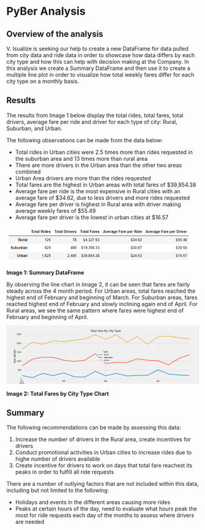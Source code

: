 # PyBer Analysis

## Overview of the analysis

V. Isualize is seeking our help to create a new DataFrame for data pulled from city data and ride data in order to showcase how data differs by each city type and how this can help with decision making at the Company. In this analysis we create a Summary DataFrame and then use it to create a multiple line plot in order to visualize how total weekly fares differ for each city type on a monthly basis.

## Results

The results from Image 1 below display the total rides, total fares, total drivers, average fare per ride and driver for each type of city: Rural, Suburban, and Urban.

The following observations can be made from the data below:

- Total rides in Urban cities were 2.5 times more than rides requested in the suburban area and 13 times more than rural area
- There are more drivers in the Urban area than the other two areas combined
- Urban Area drivers are more than the rides requested
- Total fares are the highest in Urban areas with total fares of $39,854.38
- Average fare per ride is the most expensive in Rural cities with an average fare of $34.62, due to less drivers and more rides requested
- Average fare per driver is highest in Rural area with driver making average weekly fares of $55.49
- Average fare per driver is the lowest in urban cities at $16.57

![summary_df](https://github.com/kareng013/PyBer_Analysis/blob/main/analysis/Summary%20Data%20Frame.png)

**Image 1: Summary DataFrame**

By observing the line chart in Image 2, it can be seen that fares are fairly steady across the 4 month period. For Urban areas, total fares reached the highest end of February and beginning of March. For Suburban areas, fares reached highest end of February and slowly inclining again end of April. For Rural areas, we see the same pattern where fares were highest end of February and beginning of April. 

![PyBer_Summary](https://github.com/kareng013/PyBer_Analysis/blob/main/analysis/PyBer_fare_summary.png)

**Image 2: Total Fares by City Type Chart**


## Summary

The following recommendations can be made by assessing this data:

1. Increase the number of drivers in the Rural area, create incentives for drivers
2. Conduct promotional activities in Urban cities to increase rides due to highe number of drivers available
3. Create incentive for drivers to work on days that total fare reachest its peaks in order to fulfill all ride requests

There are a number of outlying factors that are not included within this data, including but not limited to the following:
- Holidays and events in the different areas causing more rides
- Peaks at certain hours of the day, need to evaluate what hours peak the most for ride requests each day of the months to assess where drivers are needed
